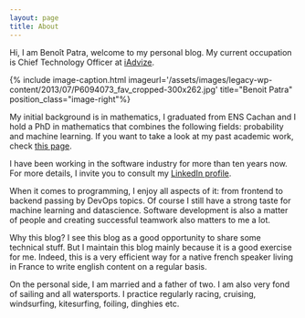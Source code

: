 ```yaml
---
layout: page
title: About
---
```



Hi, I am Benoît Patra, welcome to my personal blog. My current occupation is Chief Technology Officer at <a title="iAdvize" href="https://www.iadvize.com/">iAdvize</a>.

{% include image-caption.html imageurl='/assets/images/legacy-wp-content/2013/07/P6094073_fav_cropped-300x262.jpg' title="Benoit Patra" position_class="image-right"%}

My initial background is in mathematics, I graduated from ENS Cachan and I hold a PhD in mathematics that combines the following fields: probability and machine learning. If you want to take a look at my past academic work, check [this page](/academic). 

I have been working in the software industry for more than ten years now. For more details, I invite you to consult my <a title="LinkedIn profile" href="https://www.linkedin.com/in/benoit-patra/">LinkedIn profile</a>. 

When it comes to programming, I enjoy all aspects of it: from frontend to backend passing by DevOps topics. Of course I still have a strong taste for machine learning and datascience. Software development is also a matter of people and creating successful teamwork also matters to me a lot. 

Why this blog? I see this blog as a good opportunity to share some technical stuff. But I maintain this blog mainly because it is a good exercise for me. Indeed, this is a very efficient way for a native french speaker living in France to write english content on a regular basis.

On the personal side, I am married and a father of two. I am also very fond of sailing and all watersports. I practice regularly racing, cruising, windsurfing, kitesurfing, foiling, dinghies etc.